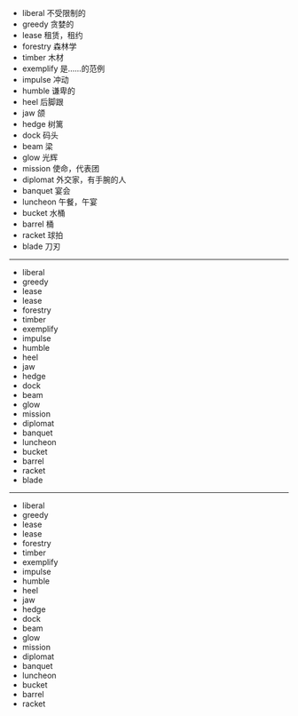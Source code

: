 - liberal  不受限制的
- greedy  贪婪的
- lease  租赁，租约
- forestry  森林学
- timber  木材
- exemplify  是……的范例
- impulse  冲动
- humble 谦卑的
- heel  后脚跟
- jaw  颌
- hedge  树篱
- dock  码头
- beam  梁
- glow  光辉
- mission  使命，代表团
- diplomat  外交家，有手腕的人
- banquet  宴会
- luncheon  午餐，午宴
- bucket  水桶
- barrel  桶
- racket  球拍
- blade  刀刃
---
- liberal
- greedy
- lease
- lease
- forestry
- timber
- exemplify
- impulse
- humble
- heel
- jaw
- hedge
- dock
- beam
- glow
- mission
- diplomat
- banquet
- luncheon
- bucket
- barrel
- racket
- blade

---
- liberal
- greedy
- lease
- lease
- forestry
- timber
- exemplify
- impulse
- humble
- heel
- jaw
- hedge
- dock
- beam
- glow
- mission
- diplomat
- banquet
- luncheon
- bucket
- barrel
- racket


